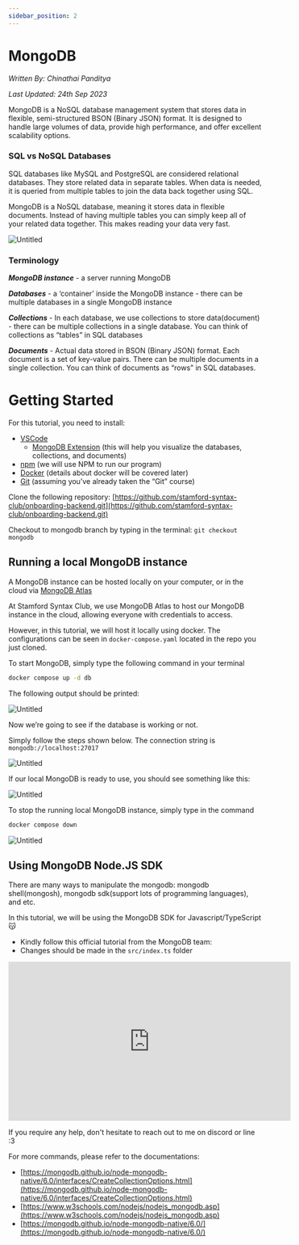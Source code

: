 ```yaml
---
sidebar_position: 2
---
```


# MongoDB

_Written By: Chinathai Panditya_

_Last Updated: 24th Sep 2023_

MongoDB is a NoSQL database management system that stores data in flexible, semi-structured BSON (Binary JSON) format. It is designed to handle large volumes of data, provide high performance, and offer excellent scalability options.

### SQL vs NoSQL Databases

SQL databases like MySQL and PostgreSQL are considered relational databases. They store related data in separate tables. When data is needed, it is queried from multiple tables to join the data back together using SQL.

MongoDB is a NoSQL database, meaning it stores data in flexible documents. Instead of having multiple tables you can simply keep all of your related data together. This makes reading your data very fast.

![Untitled](/img/backend/mongodb/Untitled.png)

### Terminology

**_MongoDB instance_** - a server running MongoDB

**_Databases_** - a ‘container’ inside the MongoDB instance - there can be multiple databases in a single MongoDB instance

**_Collections_** - In each database, we use collections to store data(document) - there can be multiple collections in a single database. You can think of collections as “tables” in SQL databases

**_Documents_** - Actual data stored in BSON (Binary JSON) format. Each document is a set of key-value pairs. There can be multiple documents in a single collection. You can think of documents as “rows” in SQL databases.

# Getting Started

For this tutorial, you need to install:

- [VSCode](https://code.visualstudio.com)
  - [MongoDB Extension](https://marketplace.visualstudio.com/items?itemName=mongodb.mongodb-vscode) (this will help you visualize the databases, collections, and documents)
- [npm](https://nodejs.org/en/download) (we will use NPM to run our program)
- [Docker](https://www.docker.com) (details about docker will be covered later)
- [Git](https://git-scm.com/downloads) (assuming you’ve already taken the “Git” course)

Clone the following repository: [https://github.com/stamford-syntax-club/onboarding-backend.git](https://github.com/stamford-syntax-club/onboarding-backend.git)

Checkout to mongodb branch by typing in the terminal: `git checkout mongodb`

## Running a local MongoDB instance

A MongoDB instance can be hosted locally on your computer, or in the cloud via [MongoDB Atlas](https://www.mongodb.com/atlas/database)

At Stamford Syntax Club, we use MongoDB Atlas to host our MongoDB instance in the cloud, allowing everyone with credentials to access.

However, in this tutorial, we will host it locally using docker. The configurations can be seen in `docker-compose.yaml` located in the repo you just cloned.

To start MongoDB, simply type the following command in your terminal

```bash
docker compose up -d db
```

The following output should be printed:

![Untitled](/img/backend/mongodb/Untitled1.png)

Now we’re going to see if the database is working or not.

Simply follow the steps shown below. The connection string is `mongodb://localhost:27017`

![Untitled](/img/backend/mongodb/Untitled2.png)

If our local MongoDB is ready to use, you should see something like this:

![Untitled](/img/backend/mongodb/Untitled3.png)

To stop the running local MongoDB instance, simply type in the command

```bash
docker compose down
```

![Untitled](/img/backend/mongodb/Untitled4.png)

## Using MongoDB Node.JS SDK

There are many ways to manipulate the mongodb: mongodb shell(mongosh), mongodb sdk(support lots of programming languages), and etc.

In this tutorial, we will be using the MongoDB SDK for Javascript/TypeScript 😽

- Kindly follow this official tutorial from the MongoDB team:
- Changes should be made in the `src/index.ts` folder

<iframe width="560" height="315" src="https://www.youtube.com/embed/fbYExfeFsI0?si=2OX6_nB-UZSlv5I9" title="YouTube video player" frameborder="0" allow="accelerometer; autoplay; clipboard-write; encrypted-media; gyroscope; picture-in-picture; web-share" allowfullscreen></iframe>

If you require any help, don't hesitate to reach out to me on discord or line :3

For more commands, please refer to the documentations:

- [https://mongodb.github.io/node-mongodb-native/6.0/interfaces/CreateCollectionOptions.html](https://mongodb.github.io/node-mongodb-native/6.0/interfaces/CreateCollectionOptions.html)
- [https://www.w3schools.com/nodejs/nodejs_mongodb.asp](https://www.w3schools.com/nodejs/nodejs_mongodb.asp)
- [https://mongodb.github.io/node-mongodb-native/6.0/](https://mongodb.github.io/node-mongodb-native/6.0/)
